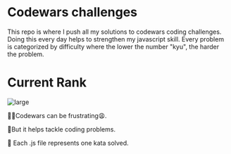 # Codewars challenges 
This repo is where I push all my solutions to codewars coding challenges. Doing this every day helps to strengthen my javascript skill.  Every problem is categorized by difficulty where the lower the number "kyu", the harder the problem.
# Current Rank


![large](https://user-images.githubusercontent.com/97654031/214200835-b3bfa0ae-c037-4982-bc57-478b9bee7c61.svg)


🤦‍♂️Codewars can be frustrating😩.

🥳But it helps tackle coding problems.

🎯 Each .js file represents one kata solved.

